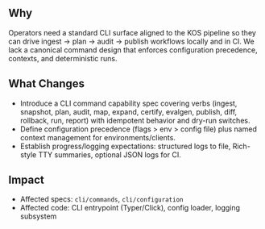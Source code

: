 ## Why
Operators need a standard CLI surface aligned to the KOS pipeline so they can drive ingest → plan → audit → publish workflows locally and in CI. We lack a canonical command design that enforces configuration precedence, contexts, and deterministic runs.

## What Changes
- Introduce a CLI command capability spec covering verbs (ingest, snapshot, plan, audit, map, expand, certify, evalgen, publish, diff, rollback, run, report) with idempotent behavior and dry-run switches.
- Define configuration precedence (flags > env > config file) plus named context management for environments/clients.
- Establish progress/logging expectations: structured logs to file, Rich-style TTY summaries, optional JSON logs for CI.

## Impact
- Affected specs: `cli/commands`, `cli/configuration`
- Affected code: CLI entrypoint (Typer/Click), config loader, logging subsystem
